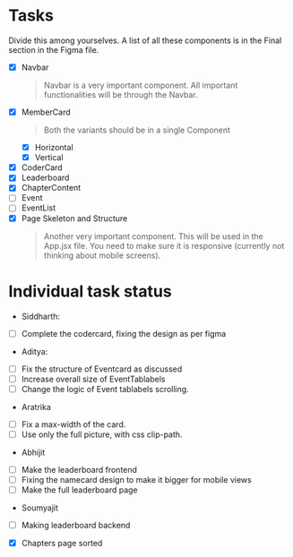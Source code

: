# Tasks

Divide this among yourselves. A list of all these components is in the Final section in the Figma file.

- [x] Navbar
    > Navbar is a very important component. All important functionalities will be through the Navbar.
- [x] MemberCard
    > Both the variants should be in a single Component
    - [x] Horizontal
    - [x] Vertical
- [x] CoderCard
- [x] Leaderboard
- [x] ChapterContent
- [ ] Event
- [ ] EventList
- [x] Page Skeleton and Structure
    > Another very important component. This will be used in the App.jsx file. You need to make sure it is responsive (currently not thinking about mobile screens).

# Individual task status
* Siddharth: 
- [ ] Complete the codercard, fixing the design as per figma

* Aditya: 
- [ ] Fix the structure of Eventcard as discussed
- [ ] Increase overall size of EventTablabels
- [ ] Change the logic of Event tablabels scrolling.

* Aratrika
- [ ] Fix a max-width of the card.
- [ ] Use only the full picture, with css clip-path. 

* Abhijit
- [ ] Make the leaderboard frontend
- [ ] Fixing the namecard design to make it bigger for mobile views
- [ ] Make the full leaderboard page

* Soumyajit
- [ ] Making leaderboard backend
- [x] Chapters page sorted  

